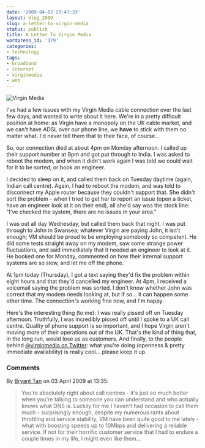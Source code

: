 ```yaml
---
date: '2009-04-02 23:47:33'
layout: blog_2009
slug: a-letter-to-virgin-media
status: publish
title: A Letter To Virgin Media
wordpress_id: '379'
categories:
- technology
tags:
- broadband
- internet
- virginmedia
- web
---
```


![Virgin
Media](http://alexmuller.s3.amazonaws.com/static/blog/2009-04-02-virginmedia.png)

I've had a few issues with my Virgin Media cable connection over the last few
days, and wanted to write about it here. We're in a pretty difficult position
at home: as Virgin have a monopoly on the UK cable market, and we can't have
ADSL over our phone line, we **have** to stick with them no matter what. I'd
never tell them that to their face, of course...

So, our connection died at about 4pm on Monday afternoon. I called up their
support number at 9pm and got put through to India. I was asked to reboot the
modem, and when it didn't work again I was told we could wait for it to be
sorted, or book an engineer.

I decided to sleep on it, and called them back on Tuesday daytime (again,
Indian call centre). Again, I had to reboot the modem, and was told to
disconnect my Apple router because they couldn't support that. She didn't sort
the problem - when I tried to get her to report an issue (open a ticket, have
an engineer look at it on their end), all she'd say was the stock line: "I've
checked the system, there are no issues in your area."

I was out all day Wednesday, but called them back that night. I was put
through to John in Swansea; whatever Virgin are paying John, it isn't enough;
VM should be proud to be employing somebody so competent. He did some tests
straight away on my modem, saw some strange power fluctuations, and said
immediately that it needed an engineer to look at it. He booked one for
Monday, commented on how their internal support systems are so slow, and let
me off the phone.

At 1pm today (Thursday), I got a text saying they'd fix the problem within
eight hours and that they'd cancelled my engineer. At 4pm, I received a
voicemail saying the problem was sorted. I don't know whether John was correct
that my modem needs looking at, but if so... it can happen some other time.
The connection's working fine now, and I'm happy.

Here's the interesting thing (to me): I was really pissed off on Tuesday
afternoon. Truthfully, I was incredibly pissed off until I spoke to a UK call
centre. Quality of phone support is so important, and I hope Virgin aren't
moving more of their operations out of the UK. That's the kind of thing that,
in the long run, would lose us as customers. And finally, to the people behind
[@virginmedia on Twitter](http://twitter.com/virginmedia): what you're doing
(openness & pretty immediate availability) is really cool... please keep it
up.

### Comments ###

By [Bryant Tan](http://gedanken451.wordpress.com/) on 03 April 2009 at 13:35:

> You're absolutely right about call centres - it's just so much better when
> you're talking to someone you can understand and who actually knows what DNS is.
> Luckily for me I haven't had occasion to call them much - surprisingly enough,
> despite my numerous rants about throttling and service stability, VM have been
> quite good to me lately - what with boosting speeds up to 10Mbps and delivering
> a reliable service. If not for their horrific customer service that I had to
> endure a couple times in my life, I might even like them...
